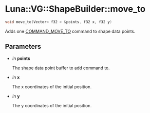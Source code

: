 # Luna::VG::ShapeBuilder::move_to

```c++
void move_to(Vector< f32 > &points, f32 x, f32 y)
```

Adds one [COMMAND_MOVE_TO](group___v_g_1ga2bc6953cffc02fae8cda53242fae1faf.md) command to shape data points. 



## Parameters
* *in* **points**

    The shape data point buffer to add command to. 

* *in* **x**

    The x coordinates of the initial position. 

* *in* **y**

    The y coordinates of the initial position. 

